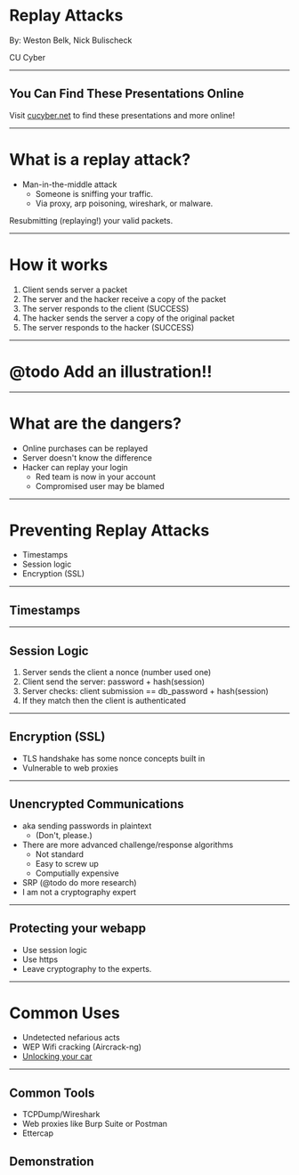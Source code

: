 # Replay Attacks

By: Weston Belk, Nick Bulischeck

CU Cyber

---

## You Can Find These Presentations Online

Visit [cucyber.net](https://cucyber.net) to find these presentations and more online!

---

# What is a replay attack?

* Man-in-the-middle attack
	- Someone is sniffing your traffic.
	- Via proxy, arp poisoning, wireshark, or  malware.

Resubmitting (replaying!) your valid packets.

---

# How it works

1. Client sends server a packet
2. The server and the hacker receive a copy of the packet
3. The server responds to the client (SUCCESS)
4. The hacker sends the server a copy of the original packet
5. The server responds to the hacker (SUCCESS)

---

# @todo Add an illustration!!

---

# What are the dangers?

* Online purchases can be replayed
* Server doesn't know the difference
* Hacker can replay your login
	- Red team is now in your account
	- Compromised user may be blamed

---

# Preventing Replay Attacks

* Timestamps
* Session logic
* Encryption (SSL)

---

## Timestamps

---

## Session Logic

1. Server sends the client a nonce (number used one)
2. Client send the server: password + hash(session)
3. Server checks: client submission == db_password + hash(session)
4. If they match then the client is authenticated

---

## Encryption (SSL)

* TLS handshake has some nonce concepts built in
* Vulnerable to web proxies

---

## Unencrypted Communications

* aka sending passwords in plaintext
	- (Don't, please.)
* There are more advanced challenge/response algorithms
	- Not standard
	- Easy to screw up
	- Computially expensive
* SRP (@todo do more research)
* I am not a cryptography expert

---

## Protecting your webapp

* Use session logic
* Use https
* Leave cryptography to the experts.

---

# Common Uses

* Undetected nefarious acts
* WEP Wifi cracking (Aircrack-ng)
* [Unlocking your car](https://www.youtube.com/watch?v=Q-OlgVLHIDs)

---

## Common Tools

* TCPDump/Wireshark
* Web proxies like Burp Suite or Postman
* Ettercap

## Demonstration
